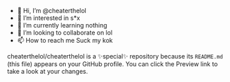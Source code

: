 - 👋 Hi, I’m @cheaterthelol
- 👀 I’m interested in s*x
- 🌱 I’m currently learning nothing
- 💞️ I’m looking to collaborate on lol
- 📫 How to reach me Suck my kok

cheaterthelol/cheaterthelol is a ✨special✨ repository because its `README.md` (this file) appears on your GitHub profile.
You can click the Preview link to take a look at your changes.

